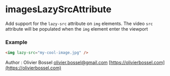 # imagesLazySrcAttribute

Add support for the `lazy-src` attribute on `img` elements.
The video `src` attribute will be populated when the `img` element enter the viewport

### Example

```html
<img lazy-src="my-cool-image.jpg" />
```

Author : Olivier Bossel [olivier.bossel@gmail.com](mailto:olivier.bossel@gmail.com) [https://olivierbossel.com](https://olivierbossel.com)
